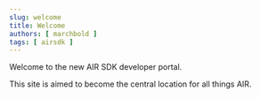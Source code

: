 ```yaml
---
slug: welcome
title: Welcome
authors: [ marchbold ]
tags: [ airsdk ]
---
```


Welcome to the new AIR SDK developer portal. 

This site is aimed to become the central location for all things AIR. 


